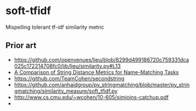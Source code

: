 # soft-tfidf
Mispelling tolerant tf-idf similarity metric

## Prior art
- https://github.com/openvenues/lieu/blob/8299d499186720c759331dca025c172214708fc0/lib/lieu/similarity.py#L13
- [A Comparison of String Distance Metrics for Name-Matching Tasks](https://web.archive.org/web/20150706104118/https://www.cs.cmu.edu/~pradeepr/papers/ijcai03.pdf)
- https://github.com/TeamCohen/secondstring
- https://github.com/anhaidgroup/py_stringmatching/blob/master/py_stringmatching/similarity_measure/soft_tfidf.py
- http://www.cs.cmu.edu/~wcohen/10-605/simjoins-catchup.pdf
- 
